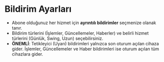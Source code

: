 # **Bildirim Ayarları**

- Abone olduğunuz her hizmet için **ayrıntılı bildirimler** seçmenize olanak tanır.
- Bildirim türlerini (İşlemler, Güncellemeler, Haberler) ve belirli hizmet türlerini (Günlük, Swing, Uzun) seçebilirsiniz.
- **ÖNEMLİ**: Tetikleyici (Uyarı) bildirimleri yalnızca son oturum açılan cihaza gider. İşlemler, Güncellemeler ve Haber bildirimleri ise oturum açılan tüm cihazlara gider.


